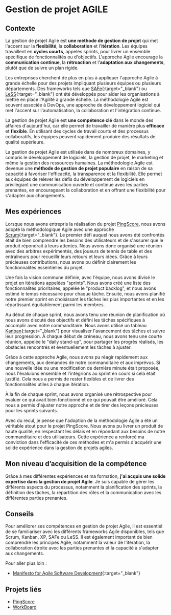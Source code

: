 # Gestion de projet AGILE

## Contexte

La gestion de projet Agile est **une méthode de gestion de projet** qui met l'accent sur la **flexibilité**, la **collaboration** et
l'**itération**. Les équipes travaillent en **cycles courts**, appelés sprints, pour livrer un ensemble spécifique de
fonctionnalités ou d'objectifs. L'approche Agile encourage la **communication continue**, la **rétroaction** et l'**adaptation aux
changements**, plutôt que de suivre un plan rigide.

Les entreprises cherchent de plus en plus à appliquer l'approche Agile à grande échelle pour des projets impliquant
plusieurs équipes ou plusieurs départements. Des frameworks tels que [SAFe](https://scaledagileframework.com/){:target="_blank"} ou [LeSS](https://less.works/){:target="_blank"} ont été développés pour aider les
organisations à mettre en place l'Agilité à grande échelle. La méthodologie Agile est souvent associée à DevOps, une
approche de développement logiciel qui met l'accent sur l'automatisation, la collaboration et l'intégration continue.

La gestion de projet Agile est **une compétence clé** dans le monde des affaires d'aujourd'hui, car elle permet de
travailler de manière plus **efficace** et **flexible**. En utilisant des cycles de travail courts et des processus
collaboratifs, les équipes peuvent rapidement produire des résultats de qualité supérieure.

La gestion de projet Agile est utilisée dans de nombreux domaines, y compris le développement de logiciels, la
gestion de projet, le marketing et même la gestion des ressources humaines. La méthodologie Agile est devenue une
**méthode de gestion de projet populaire** en raison de sa capacité à favoriser l'efficacité, la transparence et la
flexibilité. Elle permet aux équipes de relever les défis du développement de logiciels en privilégiant une
communication ouverte et continue avec les parties prenantes, en encourageant la collaboration et en offrant une flexibilité pour s'adapter aux changements.

## Mes expériences

Lorsque nous avons entrepris la réalisation du projet [PingScore](../../../mes-réalisations/pingscore), nous avons
adopté la méthodologique Agile avec une approche [Scrum](https://www.scrum.org/learning-series/what-is-scrum){:target="_blank"}.
Le premier défi auquel nous avons été confrontés était de bien comprendre les besoins des utilisateurs et de s'assurer
que le produit répondrait à leurs attentes. Nous avons donc organisé une réunion avec des arbitres expérimentés, des
joueurs de tennis de table et des entraîneurs pour recueillir leurs retours et leurs idées. Grâce à leurs précieuses
contributions, nous avons pu définir clairement les fonctionnalités essentielles du projet.

Une fois la vision commune définie, avec l'équipe, nous avons divisé le projet en itérations appelées "sprints". Nous
avons créé une liste des fonctionnalités prioritaires, appelée le "product backlog", et nous avons estimé le temps
nécessaire pour chaque tâche. Ensuite, nous avons planifié notre premier sprint en choisissant les tâches les plus
importantes et en les répartissant équitablement parmi les membres.

Au début de chaque sprint, nous avons tenu une réunion de planification où nous avons discuté des objectifs et défini
les tâches spécifiques à accomplir avec notre commanditaire. Nous avons utilisé un
tableau [Kanban](https://fr.wikipedia.org/wiki/Kanban_(d%C3%A9veloppement)){:target="_blank"} pour visualiser l'avancement des tâches
et suivre leur progression. À chaque début de créneau, nous avons tenu une courte réunion, appelée le "daily stand-up",
pour partager les progrès réalisés, les obstacles rencontrés et éventuellement les tâches à ajuster.

Grâce à cette approche Agile, nous avons pu réagir rapidement aux changements, aux demandes de notre commanditaire
et aux imprévus. Si une nouvelle idée ou une modification de dernière minute était proposée, nous l'évaluions
ensemble et l'intégrions au sprint en cours si cela était justifié. Cela nous a permis de rester flexibles et de livrer
des fonctionnalités utiles à chaque itération.

À la fin de chaque sprint, nous avons organisé une rétrospective pour évaluer ce qui avait bien fonctionné et ce qui
pouvait être amélioré. Cela nous a permis d'ajuster notre approche et de tirer des leçons précieuses pour les sprints
suivants.

Avec du recul, je pense que l'adoption de la méthodologie Agile a été un véritable atout pour le projet PingScore. Nous
avons pu livrer un produit de haute qualité, en respectant les délais et en répondant aux besoins de notre
commanditaire et des utilisateurs.
Cette expérience a renforcé ma conviction dans l'efficacité de ces méthodes et m'a permis d'acquérir une solide
expérience dans la gestion de projets agiles.

## Mon niveau d’acquisition de la compétence

Grâce à mes différentes expériences et ma formation, **j'ai acquis une solide expertise dans la gestion de projet
Agile**. Je suis capable de gérer les différents aspects du processus, notamment la planification des sprints, la
définition des tâches, la répartition des rôles et la communication avec les différentes parties prenantes.

## Conseils

Pour améliorer ses compétences en gestion de projet Agile, il est essentiel de se familiariser avec les différents
frameworks Agile disponibles, tels que Scrum, Kanban, XP, SAFe ou LeSS. Il est également important de bien comprendre
les principes Agile, notamment la valeur de l'itération, la collaboration étroite avec les parties prenantes et la capacité à s'adapter aux changements.

Pour aller plus loin :

- [Manifesto for Agile Software Development](https://agilemanifesto.org/){:target="_blank"}

## Projets liés

- [PingScore](../../../mes-réalisations/pingscore)
- [WorkBoard](../../../mes-réalisations/workboard)
